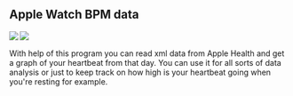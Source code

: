 
<h2>Apple Watch BPM data </h2>
<img src="https://img.shields.io/pypi/status/gspread" align='left'>
<img src="https://img.shields.io/pypi/pyversions/django?label=Python" align='left'>
<br>

With help of this program you can read xml data from Apple Health and get a graph of your heartbeat from that day.
You can use it for all sorts of data analysis or just to keep track on how high is your heartbeat going when you're
resting for example.
